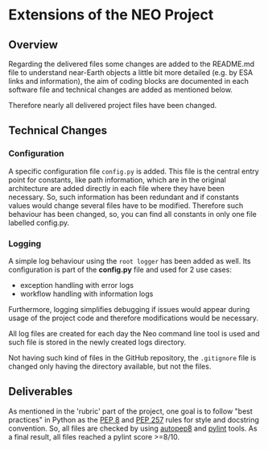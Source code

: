# Extensions of the NEO Project

## Overview

Regarding the delivered files some changes are added to the README.md file to understand near-Earth objects a little bit more detailed (e.g. by ESA links and information), the aim of coding blocks are documented in each software file and technical changes are added as mentioned below.

Therefore nearly all delivered project files have been changed.


## Technical Changes
### Configuration
A specific configuration file `config.py` is added. This file is the central entry point for constants, like path information, which are in the original architecture are added directly in each file where they have been necessary. So, such information has been redundant and if constants values would change several files have to be modified. Therefore such behaviour has been changed, so, you can find all constants in only one file labelled config.py.

### Logging
A simple log behaviour using the `root logger` has been added as well. Its configuration is part of the **config.py** file and used for 2 use cases:
- exception handling with error logs
- workflow handling with information logs

Furthermore, logging simplifies debugging if issues would appear during usage of the project code and therefore modifications would be necessary. 

All log files are created for each day the Neo command line tool is used and such file is stored in the newly created logs directory.

Not having such kind of files in the GitHub repository, the `.gitignore` file is changed only having the directory available, but not the files.

## Deliverables
As mentioned in the 'rubric' part of the project, one goal is to follow "best practices" in Python as the [PEP 8](https://www.python.org/dev/peps/pep-0008/) and [PEP 257](https://www.python.org/dev/peps/pep-0257/) rules for style and docstring convention. So, all files are checked by using [autopep8](https://pypi.org/project/autopep8/) and [pylint](https://pylint.pycqa.org/en/latest/user_guide/run.html) tools. As a final result, all files reached a pylint score >=8/10.
